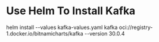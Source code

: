 # Use Helm To Install Kafka

helm install --values kafka-values.yaml kafka oci://registry-1.docker.io/bitnamicharts/kafka --version 30.0.4
